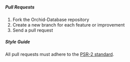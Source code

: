 ##### Pull Requests
1. Fork the Orchid-Database repository
2. Create a new branch for each feature or improvement
3. Send a pull request

##### Style Guide
All pull requests must adhere to the [PSR-2 standard](https://github.com/php-fig/fig-standards/blob/master/accepted/PSR-2-coding-style-guide.md).